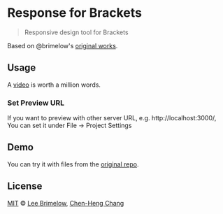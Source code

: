 Response for Brackets
=====================

> Responsive design tool for Brackets

Based on @brimelow's [original works](http://www.leebrimelow.com/responsive-brackets-extension-on-github/).

## Usage

A [video](http://www.youtube.com/watch?v=kXTP8XqrSwE) is worth a million words.

### Set Preview URL

If you want to preview with other server URL, e.g. http://localhost:3000/, You can set it under File -> Project Settings

## Demo

You can try it with files from the [original repo](https://github.com/brimelow/Response-for-Brackets/tree/master/demo%20website).

## License

[MIT](http://opensource.org/licenses/MIT) © [Lee Brimelow](http://www.leebrimelow.com/), [Chen-Heng Chang](http://kidwm.net)
